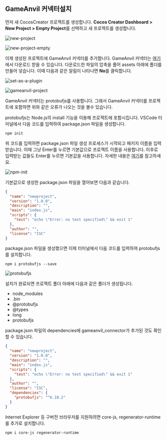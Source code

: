 ## GameAnvil 커넥터설치

먼저 새 CocosCreator 프로젝트를 생성합니다. **Cocos Creator Dashboard > New Project > Empty Project**를 선택하고 새 프로젝트를 생성합니다. 

![new-project](http://static.toastoven.net/prod_gameanvil/images/client-2-new-project.png)

![new-project-empty](http://static.toastoven.net/prod_gameanvil/images/client-2-new-project-empty.png)

이제 생성된 프로젝트에 GameAnvil 커넥터를 추가합니다. GameAnvil 커넥터는 [여기](https://static.toastoven.net/prod_gameanvil/files/gameanvil-connector-typescript.zip)에서 다운로드 받을 수 있습니다. 다운로드한 파일의 압축을 풀어 assets 아래에 폴더를 만들어 넣습니다. 이때 다음과 같은 알림이 나타나면 **No**를 클릭합니다.

![set-as-a-plugin](http://static.toastoven.net/prod_gameanvil/images/client-2-set-as-a-plugin.png)

![gameanvil-project](http://static.toastoven.net/prod_gameanvil/images/client-2-gameanvil-project.png)

GameAnvil 커넥터는 protobufjs를 사용합니다. 그래서 GameAnvil 커넥터를 프로젝트에 포함하면 위와 같은 오류가 나오는 것을 볼수 있습니다. 

protobufjs는 Node.js의 install 기능을 이용해 프로젝트에 포함시킵니다. VSCode 터미널에서 다음 코드를 입력하여 package.json 파일을 생성합니다.

```
npm init
```

위 코드를 입력하면 package.json 파일 생성 프로세스가 시작되고 패키지 이름을 입력받습니다. 이때 그냥 Enter를 누르면 기본값으로 프로젝트 이름을 사용합니다. 이후로 입력받는 값들도 Enter를 누르면 기본값을 사용합니다. 자세한 내용은 [여기](https://docs.npmjs.com/cli/v6/commands/npm-init)를 참고하세요.  

![npm-init](http://static.toastoven.net/prod_gameanvil/images/client-2-npm-init.png)

기본값으로 생성한  package.json 파일을 열어보면 다음과 같습니다. 

```json
{
  "name": "newproject",
  "version": "1.0.0",
  "description": "",
  "main": "index.js",
  "scripts": {
    "test": "echo \"Error: no test specified\" && exit 1"
  },
  "author": "",
  "license": "ISC"
}
```

package.json 파일을 생성했으면 이제 터미널에서 다음 코드를 입력하여 protobufjs를 설치합니다.

```
npm i protobufjs --save
```

![protobufjs](http://static.toastoven.net/prod_gameanvil/images/client-2-protobufjs.png)

설치가 완료되면 프로젝트 폴더 아래에 다음과 같은 폴더가 생성됩니다.

- node_modules
- .bin
- @protobufjs
- @types
- long
- protobufjs

package.json 파일의 dependencies에  gameanvil_connector가 추가된 것도 확인할 수 있습니다.

```json
{
  "name": "newproject",
  "version": "1.0.0",
  "description": "",
  "main": "index.js",
  "scripts": {
    "test": "echo \"Error: no test specified\" && exit 1"
  },
  "author": "",
  "license": "ISC",
  "dependencies": {
    "protobufjs": "^6.10.2"
  }
}
```

Internet Explorer 등 구버전 브라우저를 지원하려면 core-js, regenerator-runtime를 추가로 설치합니다.

```
npm i core-js regenerator-runtime
```

